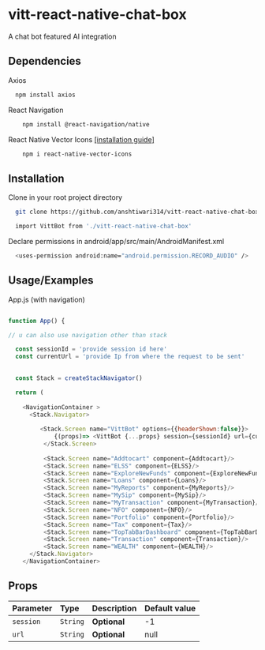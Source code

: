 # vitt-react-native-chat-box

A chat bot featured AI integration 
## Dependencies

Axios 

```bash
  npm install axios
```
React Navigation
```bash 
    npm install @react-navigation/native
```




React Native Vector Icons [[installation guide]](https://www.npmjs.com/package/react-native-vector-icons)
```bash 
    npm i react-native-vector-icons
```
## Installation

Clone in your root project directory

```bash
  git clone https://github.com/anshtiwari314/vitt-react-native-chat-box
```
  

```bash
  import VittBot from './vitt-react-native-chat-box'
```

Declare permissions in  android/app/src/main/AndroidManifest.xml
```bash
  <uses-permission android:name="android.permission.RECORD_AUDIO" />
```


## Usage/Examples

App.js (with navigation) 
 

```javascript 

function App() {

// u can also use navigation other than stack

  const sessionId = 'provide session id here'
  const currentUrl = 'provide Ip from where the request to be sent'
  

  const Stack = createStackNavigator()

  return (
    
    <NavigationContainer >
      <Stack.Navigator>
          
         <Stack.Screen name="VittBot" options={{headerShown:false}}>
             {(props)=> <VittBot {...props} session={sessionId} url={currentUrl} />}
          </Stack.Screen> 
          
          <Stack.Screen name="Addtocart" component={Addtocart}/>
          <Stack.Screen name="ELSS" component={ELSS}/>
          <Stack.Screen name="ExploreNewFunds" component={ExploreNewFunds}/>
          <Stack.Screen name="Loans" component={Loans}/>
          <Stack.Screen name="MyReports" component={MyReports}/>
          <Stack.Screen name="MySip" component={MySip}/>
          <Stack.Screen name="MyTransaction" component={MyTransaction}/>
          <Stack.Screen name="NFO" component={NFO}/>
          <Stack.Screen name="Portfolio" component={Portfolio}/>
          <Stack.Screen name="Tax" component={Tax}/>
          <Stack.Screen name="TopTabBarDashboard" component={TopTabBarDashboard}/>
          <Stack.Screen name="Transaction" component={Transaction}/>
          <Stack.Screen name="WEALTH" component={WEALTH}/> 
      </Stack.Navigator>
    </NavigationContainer>
```


## Props


| Parameter           | Type        | Description    | Default value                |
| :--------           | :-------    | :------------  | :-------------------------   |  
| `session`           |  `String`   | **Optional**   | -1
| `url`               | `String`    | **Optional**   |   null


